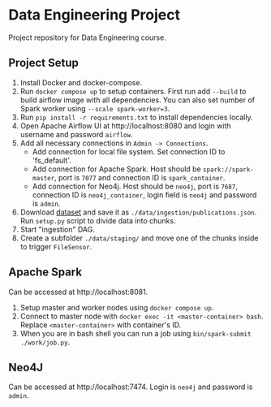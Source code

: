 # Data Engineering Project
Project repository for Data Engineering course.

## Project Setup
1. Install Docker and docker-compose.
2. Run `docker compose up` to setup containers. First run add `--build` to build airflow image with all dependencies. You can also set number of Spark worker using `--scale spark-worker=3`.
3. Run `pip install -r requirements.txt` to install dependencies locally.
4. Open Apache Airflow UI at http://localhost:8080 and login with username and password `airflow`.
5. Add all necessary connections in `Admin -> Connections`.
    - Add connection for local file system. Set connection ID to 'fs_default'.
    - Add connection for Apache Spark. Host should be `spark://spark-master`, port is `7077` and connection ID is `spark_container`.
    - Add connection for Neo4j. Host should be `neo4j`, port is `7687`, connection ID is `neo4j_container`, login field is `neo4j` and password is `admin`.
6. Download [dataset](https://www.kaggle.com/datasets/Cornell-University/arxiv?resource=download) and save it as `./data/ingestion/publications.json`. Run `setup.py` script to divide data into chunks.
7. Start "ingestion" DAG.
7. Create a subfolder `./data/staging/` and move one of the chunks inside to trigger `FileSensor`.

## Apache Spark
Can be accessed at http://localhost:8081.
1. Setup master and worker nodes using `docker compose up`.
2. Connect to master node with `docker exec -it <master-container> bash`. Replace `<master-container>` with container's ID.
3. When you are in bash shell you can run a job using `bin/spark-submit ./work/job.py`.

## Neo4J
Can be accessed at http://localhost:7474. Login is `neo4j` and password is `admin`.